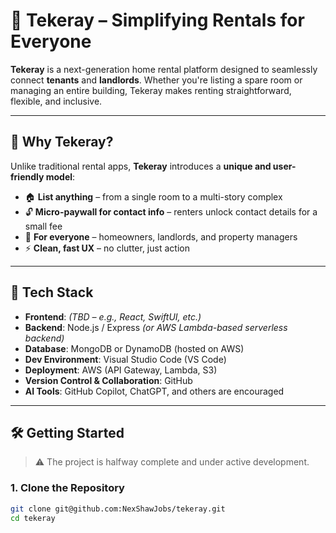 # 🏡 Tekeray – Simplifying Rentals for Everyone

**Tekeray** is a next-generation home rental platform designed to seamlessly connect **tenants** and **landlords**. Whether you're listing a spare room or managing an entire building, Tekeray makes renting straightforward, flexible, and inclusive.

---

## 🚀 Why Tekeray?

Unlike traditional rental apps, **Tekeray** introduces a **unique and user-friendly model**:

- 🏠 **List anything** – from a single room to a multi-story complex  
- 🔓 **Micro-paywall for contact info** – renters unlock contact details for a small fee  
- 🤝 **For everyone** – homeowners, landlords, and property managers  
- ⚡ **Clean, fast UX** – no clutter, just action

---

## 🧰 Tech Stack

- **Frontend**: *(TBD – e.g., React, SwiftUI, etc.)*
- **Backend**: Node.js / Express *(or AWS Lambda-based serverless backend)*
- **Database**: MongoDB or DynamoDB (hosted on AWS)
- **Dev Environment**: Visual Studio Code (VS Code)
- **Deployment**: AWS (API Gateway, Lambda, S3)
- **Version Control & Collaboration**: GitHub
- **AI Tools**: GitHub Copilot, ChatGPT, and others are encouraged

---

## 🛠️ Getting Started

> ⚠️ The project is halfway complete and under active development.

### 1. Clone the Repository

```bash
git clone git@github.com:NexShawJobs/tekeray.git
cd tekeray
